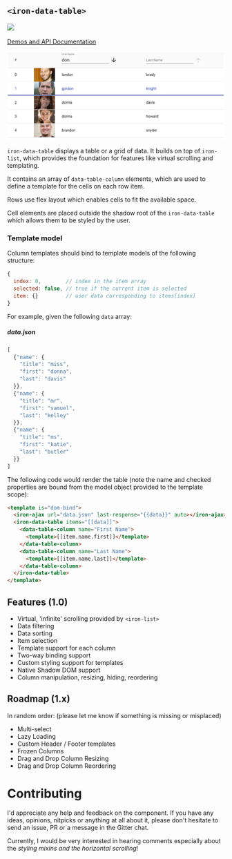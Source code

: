 ## `<iron-data-table>`
![](https://travis-ci.org/Saulis/iron-data-table.svg?branch=master)

[Demos and API Documentation](https://saulis.github.io/iron-data-table/)

![](iron-data-table.png)

`iron-data-table` displays a table or a grid of data.
It builds on top of `iron-list`, which provides the foundation for features like
virtual scrolling and templating.

It contains an array of `data-table-column` elements, which are used to define a template
for the cells on each row item.

Rows use flex layout which enables cells to fit the available space.

Cell elements are placed outside the shadow root of the `iron-data-table` which
allows them to be styled by the user.

### Template model
Column templates should bind to template models of the following structure:
```js
{
  index: 0,        // index in the item array
  selected: false, // true if the current item is selected
  item: {}         // user data corresponding to items[index]
}
```
For example, given the following `data` array:
##### data.json
```js
[
  {"name": {
    "title": "miss",
    "first": "donna",
    "last": "davis"
  }},
  {"name": {
    "title": "mr",
    "first": "samuel",
    "last": "kelley"
  }},
  {"name": {
    "title": "ms",
    "first": "katie",
    "last": "butler"
  }}
]
```
The following code would render the table (note the name and checked properties are
bound from the model object provided to the template scope):
```html
<template is="dom-bind">
  <iron-ajax url="data.json" last-response="{{data}}" auto></iron-ajax>
  <iron-data-table items="[[data]]">
    <data-table-column name="First Name">
      <template>[[item.name.first]]</template>
    </data-table-column>
    <data-table-column name="Last Name">
      <template>[[item.name.last]]</template>
    </data-table-column>
  </iron-data-table>
</template>
```

## Features (1.0)
- Virtual, 'infinite' scrolling provided by `<iron-list>`
- Data filtering
- Data sorting
- Item selection
- Template support for each column
- Two-way binding support
- Custom styling support for templates
- Native Shadow DOM support
- Column manipulation, resizing, hiding, reordering

## Roadmap (1.x)
In random order: (please let me know if something is missing or misplaced)
- Multi-select
- Lazy Loading
- Custom Header / Footer templates
- Frozen Columns
- Drag and Drop Column Resizing
- Drag and Drop Column Reordering

# Contributing
I'd appreciate any help and feedback on the component. If you have any ideas, opinions, nitpicks or anything at all about it, please don't hesitate to send an issue, PR or a message in the Gitter chat.

Currently, I would be very interested in hearing comments especially about the *styling mixins and the horizontal scrolling*!
